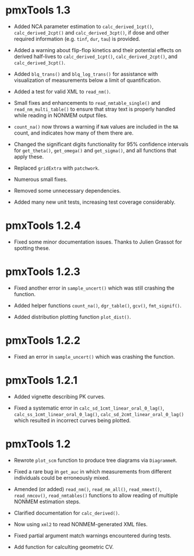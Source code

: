 # pmxTools 1.3

* Added NCA parameter estimation to `calc_derived_1cpt()`, `calc_derived_2cpt()` and `calc_derived_3cpt()`, if dose and other required information (e.g. `tinf`, `dur`, `tau`) is provided.

* Added a warning about flip-flop kinetics and their potential effects on derived half-lives to `calc_derived_1cpt()`, `calc_derived_2cpt()`, and `calc_derived_3cpt()`.

* Added `blq_trans()` and `blq_log_trans()` for assistance with visualization of measurements below a limit of quantification.

* Added a test for valid XML to `read_nm()`.

* Small fixes and enhancements to `read_nmtable_single()` and `read_nm_multi_table()` to ensure that stray text is properly handled while reading in NONMEM output files.

* `count_na()` now throws a warning if `NaN` values are included in the `NA` count, and indicates how many of them there are.

* Changed the significant digits functionality for 95% confidence intervals for `get_theta()`, `get_omega()` and `get_sigma()`, and all functions that apply these.

* Replaced `gridExtra` with `patchwork`.

* Numerous small fixes.

* Removed some unnecessary dependencies.

* Added many new unit tests, increasing test coverage considerably.

# pmxTools 1.2.4

* Fixed some minor documentation issues. Thanks to Julien Grassot for spotting these.

# pmxTools 1.2.3

* Fixed another error in `sample_uncert()` which was still crashing the function.

* Added helper functions `count_na()`, `dgr_table()`, `gcv()`, `fmt_signif()`.

* Added distribution plotting function `plot_dist()`. 

# pmxTools 1.2.2

* Fixed an error in `sample_uncert()` which was crashing the function.

# pmxTools 1.2.1

* Added vignette describing PK curves.

* Fixed a systematic error in `calc_sd_1cmt_linear_oral_0_lag()`, `calc_ss_1cmt_linear_oral_0_lag()`, `calc_sd_2cmt_linear_oral_0_lag()` which resulted in incorrect curves being plotted.

# pmxTools 1.2

* Rewrote `plot_scm` function to produce tree diagrams via `DiagrammeR`.

* Fixed a rare bug in `get_auc` in which measurements from different individuals could be erroneously mixed.

* Amended (or added) `read_nm()`, `read_nm_all()`, `read_nmext()`, `read_nmcov()`, `read_nmtables()` functions to allow reading of multiple NONMEM estimation steps.

* Clarified documentation for `calc_derived()`.

* Now using `xml2` to read NONMEM-generated XML files.

* Fixed partial argument match warnings encountered during tests.

* Add function for calculting geometric CV.
